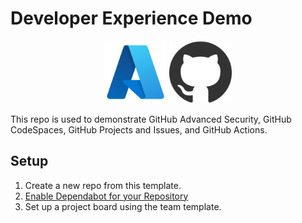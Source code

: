 # Developer Experience Demo

<div align="center">
<img src="./.assets/azure_logo.png" alt="Azure Logo" width="100" />
<img src="./.assets/github_logo.png" alt="GitHub Logo" width="100" />
</div>

This repo is used to demonstrate GitHub Advanced Security, GitHub CodeSpaces, GitHub Projects and Issues, and GitHub Actions.

## Setup

1. Create a new repo from this template.
1. [Enable Dependabot for your Repository](https://docs.github.com/en/code-security/getting-started/dependabot-quickstart-guide#enabling-dependabot-for-your-repository)
2. Set up a project board using the team template.
